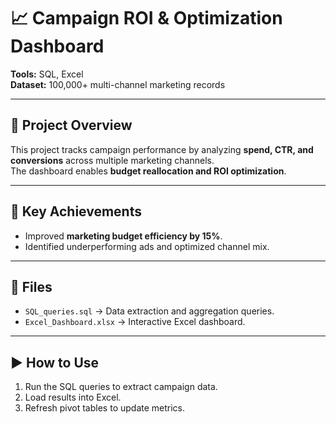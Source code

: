 # 📈 Campaign ROI & Optimization Dashboard

**Tools:** SQL, Excel  
**Dataset:** 100,000+ multi-channel marketing records  

---

## 📌 Project Overview
This project tracks campaign performance by analyzing **spend, CTR, and conversions** across multiple marketing channels.  
The dashboard enables **budget reallocation and ROI optimization**.

---

## 🔑 Key Achievements
- Improved **marketing budget efficiency by 15%**.  
- Identified underperforming ads and optimized channel mix.  

---

## 📂 Files
- `SQL_queries.sql` → Data extraction and aggregation queries.  
- `Excel_Dashboard.xlsx` → Interactive Excel dashboard.  

---

## ▶️ How to Use
1. Run the SQL queries to extract campaign data.  
2. Load results into Excel.  
3. Refresh pivot tables to update metrics.  
